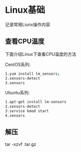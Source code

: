 
# Linux基础

记录常用Liunx操作内容
<!-- more -->

## 查看CPU温度
下面介绍Linux下查看CPU温度的方法

CentOS系列:

``` bash
1.yum install lm_sensors;
2.sensors-detect
3.sensors
```

Ubuntu系列:
``` bash
1.apt-get install lm-sensors
2.sensors-detect
3.service kmod start
4.sensors
```


## 解压
tar -xzvf .tar.gz